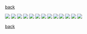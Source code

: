 [back](about_qomp)

<img src= "https://i.imgur.com/1wKBfP1.png"/>
<img src= "https://i.imgur.com/jQaWyZZ.png"/>
<img src= "https://i.imgur.com/geJzHae.png"/>
<img src= "https://i.imgur.com/cYUhMJO.png"/>
<img src= "https://i.imgur.com/YGWXSmL.png"/>
<img src= "https://i.imgur.com/zYRCCyM.png"/>
<img src= "https://i.imgur.com/X9RkJWB.png"/>
<img src= "https://i.imgur.com/ml981bk.png"/>
<img src= "https://i.imgur.com/2FByyuJ.png"/>
<img src= "https://i.imgur.com/1i0ZoBU.png"/>
<img src= "https://i.imgur.com/zFN1kiJ.png"/>
<img src= "https://i.imgur.com/SiSTZGs.png"/>
<img src= "https://i.imgur.com/EgBuavS.png"/>

[back](about_qomp)

